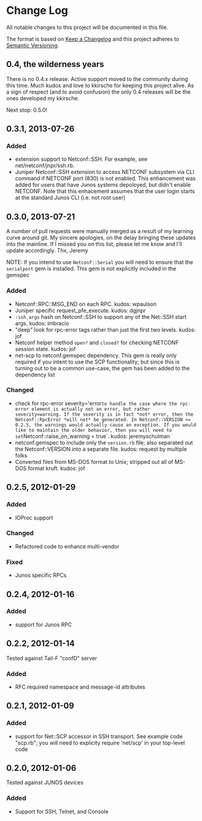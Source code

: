 # Change Log
All notable changes to this project will be documented in this file.

The format is based on [Keep a Changelog](http://keepachangelog.com/)
and this project adheres to [Semantic Versioning](http://semver.org/).

## 0.4, the wilderness years
There is no 0.4.x release. Active support moved to the community during this time. Much kudos and love to kkirsche for keeping this project alive. As a sign of respect (and to avoid confusion) the only 0.4 releases will be the ones developed my kkirsche.

Next stop: 0.5.0!

## 0.3.1, 2013-07-26
### Added
- extension support to Netconf::SSH. For example, see net/netconf/jnpr/ssh.rb.
- Juniper Netconf::SSH extension to access NETCONF subsystem via CLI command if NETCONF port (830) is not enabled. This enhancement was added for users that have Junos systems depoloyed, but didn't enable NETCONF. Note that this enhacement assumes that the user login starts at the standard Junos CLI (i.e. not root user)

## 0.3.0, 2013-07-21
A number of pull requests were manually merged as a result of my learning curve around git. My sincere apologies, on the delay bringing these updates into the mainline. If I missed you on this list, please let me know and I'll update accordingly. Thx, Jeremy

NOTE: If you intend to use `Netconf::Serial` you will need to ensure that the `serialport` gem is installed. This gem is not explicitly included in the gemspec

### Added
- Netconf::RPC::MSG_END on each RPC. kudos: wpaulson
- Juniper specific request_pfe_execute. kudos: dgjnpr
- `:ssh_args` hash on Netconf::SSH to support any of the Net::SSH start args. kudos: imbracio
- "deep" look for rpc-error tags rather than just the first two levels. kudos: jof
- Netconf helper method `open?` and `closed?` for checking NETCONF session state. kudos: jof
- net-scp to netconf.gemspec dependency. This gem is really only required if you intent to use the SCP functionality; but since this is turning out to be a common use-case, the gem has been added to the dependency list

### Changed
- check for rpc-error severity='error` to handle the case where the rpc-error element is actually not an error, but rather severity=warning. If the severity is in fact *not* error, then the Netconf::RpcError *will not* be generated. In Netconf::VERSION <= 0.2.5, the warnings would actually cause an exception. If you would like to maintain the older behavior, then you will need to set `Netconf::raise_on_warning = true`. kudos: jeremyschulman
- netconf.gemspec to include only the `version.rb` file; also separated out the Netconf::VERSION into a separate file. kudos: request by multiple folks
- Converted files from MS-DOS format to Unix; stripped out all of MS-DOS format kruft. kudos: jof

## 0.2.5, 2012-01-29
### Added
- IOProc support

### Changed
- Refactored code to enhance multi-vendor

### Fixed
- Junos specific RPCs

## 0.2.4, 2012-01-16
### Added
- <command> support for Junos RPC

## 0.2.2, 2012-01-14
Tested against Tail-F "confD" server

### Added
- RFC required <rpc> namespace and message-id attributes

## 0.2.1, 2012-01-09
### Added
- support for Net::SCP accessor in SSH transport. See example code "scp.rb";
    you will need to explicity require 'net/scp' in your top-level code

## 0.2.0, 2012-01-06
Tested against JUNOS devices

### Added
- Support for SSH, Telnet, and Console

